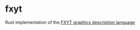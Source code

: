 # fxyt

Rust implementation of the [FXYT graphics description language](https://github.com/susam/fxyt)
